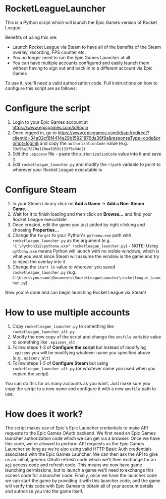 # RocketLeagueLauncher

This is a Python script which will launch the Epic Games version of Rocket League. 

Benefits of using this are:
* Launch Rocket League via Steam to have all of the benefits of the Steam overlay, recording, FPS counter etc. 
* You no longer need to run the Epic Games Launcher at all
* You can have multiple accounts configured and easily launch them without having to sign out and back in to a different account via Epic Games

To use it, you'll need a valid authorization code. Full instructions on how to configure this script are as follows:

# Configure the script

1. Login to your Epic Games account at https://www.epicgames.com/id/login
2. Once logged in, go to https://www.epicgames.com/id/api/redirect?clientId=34a02cf8f4414e29b15921876da36f9a&responseType=code&prompt=login& and copy the `authorizationCode` value (e.g. `33c56a17870a110ea5955c133f5e64c2`)
3. Edit the `.epicenv` file - paste the `authorizationCode` value into it and save it
4. Edit `rocketleague_launcher.py` and modify the `rlpath` variable to point to wherever your Rocket League executable is

# Configure Steam

1. In your Steam Library click on **Add a Game** -> **Add a Non-Steam Game...**
2. Wait for it to finish loading and then click on **Browse...** and find your Rocket League executable
3. Once created, edit the game you just added by right clicking and choosing **Properties...**
4. Change the `Target` to your Python's `pythonw.exe` path with `rocketleague_launcher.py` as the argument (e.g. `"C:\Python312\pythonw.exe" rocketleague_launcher.py`) - NOTE: Using `pythonw.exe` means Python will launch with no visible windows, which is what you want since Steam will assume the window is the game and try to inject the overlay into it
5. Change the `Start In` value to wherever you saved `rocketleague_launcher.py` (e.g. `C:\Users\yourname\Documents\RocketLeagueLauncher\rocketleague_launcher.py`)

Now you're done and can begin launching Rocket League via Steam!

# How to use multiple accounts

1. Copy `rocketleague_launcher.py` to something like `rocketleague_launcher_alt.py`
2. Modify the new copy of the script and change the `envfile` variable value to something like `.epicenv_alt`
3. Follow steps 1-3 of **Configure the script** but instead of modifying `.epicenv` you will be modifying whatever name you specified above (e.g.`.epicenv_alt`)
4. Follow steps 1-5 of **Configure Steam** but using `rocketleague_launcher_alt.py` (or whatever name you used when you copied the script)

You can do this for as many accounts as you want. Just make sure you copy the script to a new name and configure it with a new `envfile` path to use.

##

# How does it work?

The script makes use of Epic's Epic Launcher credentials to make API requests to the Epic Games OAuth backend. We first need an Epic Games launcher authorization code which we can get via a browser. Once we have this code, we're allowed to perform API requests as the Epic Games Launcher so long as we're also using valid HTTP Basic Auth credentials associated with the Epic Games Launcher. We can then ask the API to give us an initial, generic OAuth refresh code which we'll then exchange for an `eg1` access code and refresh code. This means we now have game launching permissions, but to launch a game we'll need to exchange this access code for a launcher code. Finally, once we have the launcher code we can start the game by providing it with this launcher code, and the game will verify this code with Epic Games to obtain all of your account details and authorize you into the game itself. 
